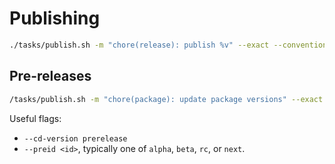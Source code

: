 # Publishing

```bash
./tasks/publish.sh -m "chore(release): publish %v" --exact --conventional-commits --cd-version patch --force-publish=*
```

## Pre-releases

```bash
/tasks/publish.sh -m "chore(package): update package versions" --exact --conventional-commits --cd-version prerelease --preid alpha
```

Useful flags:

* `--cd-version prerelease`
* `--preid <id>`, typically one of `alpha`, `beta`, `rc`, or `next`.
